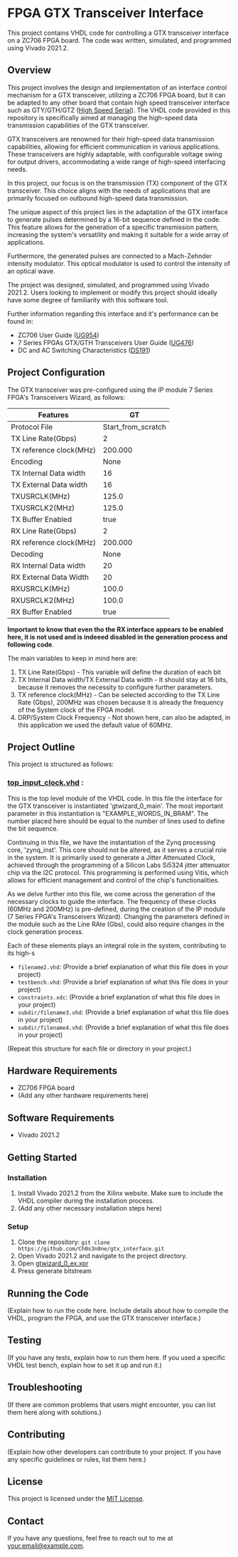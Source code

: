 # FPGA GTX Transceiver Interface

This project contains VHDL code for controlling a GTX transceiver interface on a ZC706 FPGA board. The code was written, simulated, and programmed using Vivado 2021.2.

## Overview

This project involves the design and implementation of an interface control mechanism for a GTX transceiver, utilizing a ZC706 FPGA board, but it can be adapted to any other board that contain high speed transceiver interface such as GTY/GTH/GTZ ([High Speed Serial](https://www.xilinx.com/products/technology/high-speed-serial.html)). The VHDL code provided in this repository is specifically aimed at managing the high-speed data transmission capabilities of the GTX transceiver.

GTX transceivers are renowned for their high-speed data transmission capabilities, allowing for efficient communication in various applications. These transceivers are highly adaptable, with configurable voltage swing for output drivers, accommodating a wide range of high-speed interfacing needs.

In this project, our focus is on the transmission (TX) component of the GTX transceiver. This choice aligns with the needs of applications that are primarily focused on outbound high-speed data transmission.

The unique aspect of this project lies in the adaptation of the GTX interface to generate pulses determined by a 16-bit sequence defined in the code. This feature allows for the generation of a specific transmission pattern, increasing the system's versatility and making it suitable for a wide array of applications.

Furthermore, the generated pulses are connected to a Mach-Zehnder intensity modulator. This optical modulator is used to control the intensity of an optical wave.

The project was designed, simulated, and programmed using Vivado 2021.2. Users looking to implement or modify this project should ideally have some degree of familiarity with this software tool.

Further information regarding this interface and it's performance can be found in:

- ZC706 User Guide ([UG954](https://docs.xilinx.com/v/u/en-US/ug954-zc706-eval-board-xc7z045-ap-soc))
- 7 Series FPGAs GTX/GTH Transceivers User Guide ([UG476](https://docs.xilinx.com/v/u/en-US/ug476_7Series_Transceivers))
- DC and AC Switching Characteristics ([DS191](https://docs.xilinx.com/v/u/en-US/ds191-XC7Z030-XC7Z045-data-sheet))

## Project Configuration

The GTX transceiver was pre-configured using the IP module 7 Series FPGA's Transceivers Wizard, as follows:

| Features                	| GT                 	|
|-------------------------	|--------------------	|
| Protocol File           	| Start_from_scratch 	|
| TX Line Rate(Gbps)      	| 2                  	|
| TX reference clock(MHz) 	| 200.000            	|
| Encoding                	| None               	|
| TX Internal Data width  	| 16                 	|
| TX External Data width  	| 16                 	|
| TXUSRCLK(MHz)           	| 125.0              	|
| TXUSRCLK2(MHz)          	| 125.0              	|
| TX Buffer Enabled       	| true               	|
| RX Line Rate(Gbps)      	| 2                  	|
| RX reference clock(MHz) 	| 200.000            	|
| Decoding                	| None               	|
| RX Internal Data width  	| 20                 	|
| RX External Data Width  	| 20                 	|
| RXUSRCLK(MHz)           	| 100.0              	|
| RXUSRCLK2(MHz)          	| 100.0              	|
| RX Buffer Enabled       	| true               	|


**Important to know that even tho the RX interface appears to be enabled here, it is not used and is indeeed disabled in the generation process and following code**. 

The main variables to keep in mind here are:

1. TX Line Rate(Gbps) - This variable will define the duration of each bit
2. TX Internal Data width/TX External Data width - It should stay at 16 bits, because it removes the necessity to configure further parameters.
3. TX reference clock(MHz) - Can be selected according to the TX Line Rate (Gbps), 200MHz was chosen because it is already the frequency of the System clock of the FPGA model.
4. DRP/System Clock Frequency - Not shown here, can also be adapted, in this application we used the default value of 60MHz.

## Project Outline

This project is structured as follows:

### [top_input_clock.vhd](gtwizard_0_ex.srcs\sources_1\new\top_input_clock.vhd) : 

This is the top level module of the VHDL code. In this file the interface for the GTX transceiver is instantiated 'gtwizard_0_main'. The most important parameter in this instantiation is "EXAMPLE_WORDS_IN_BRAM". The number placed here should be equal to the number of lines used to define the bit sequence.

Continuing in this file, we have the instantiation of the Zynq processing core, 'zynq_inst'. This core should not be altered, as it serves a crucial role in the system. It is primarily used to generate a Jitter Attenuated Clock, achieved through the programming of a Silicon Labs Si5324 jitter attenuator chip via the I2C protocol. This programming is performed using Vitis, which allows for efficient management and control of the chip's functionalities.

As we delve further into this file, we come across the generation of the necessary clocks to guide the interface. The frequency of these clocks (60MHz and 200MHz) is pre-defined, during the creation of the IP module (7 Series FPGA's Transceivers Wizard). Changing the parameters defined in the module such as the Line RAte (Gbs), could also require changes in the clock generation process.

Each of these elements plays an integral role in the system, contributing to its high-s



- `filename2.vhd`: (Provide a brief explanation of what this file does in your project)
- `testbench.vhd`: (Provide a brief explanation of what this file does in your project)
- `constraints.xdc`: (Provide a brief explanation of what this file does in your project)
- `subdir/filename3.vhd`: (Provide a brief explanation of what this file does in your project)
- `subdir/filename4.vhd`: (Provide a brief explanation of what this file does in your project)

(Repeat this structure for each file or directory in your project.)
## Hardware Requirements

- ZC706 FPGA board
- (Add any other hardware requirements here)

## Software Requirements

- Vivado 2021.2

## Getting Started

### Installation

1. Install Vivado 2021.2 from the Xilinx website. Make sure to include the VHDL compiler during the installation process.
2. (Add any other necessary installation steps here)

### Setup

1. Clone the repository: `git clone https://github.com/Ch0s3n0ne/gtx_interface.git`
2. Open Vivado 2021.2 and navigate to the project directory.
3. Open [gtwizard_0_ex.xpr](gtwizard_0_ex.xpr)
4. Press generate bitstream 

## Running the Code

(Explain how to run the code here. Include details about how to compile the VHDL, program the FPGA, and use the GTX transceiver interface.)

## Testing

(If you have any tests, explain how to run them here. If you used a specific VHDL test bench, explain how to set it up and run it.)

## Troubleshooting

(If there are common problems that users might encounter, you can list them here along with solutions.)

## Contributing

(Explain how other developers can contribute to your project. If you have any specific guidelines or rules, list them here.)

## License

This project is licensed under the [MIT License](LICENSE).

## Contact

If you have any questions, feel free to reach out to me at your.email@example.com.